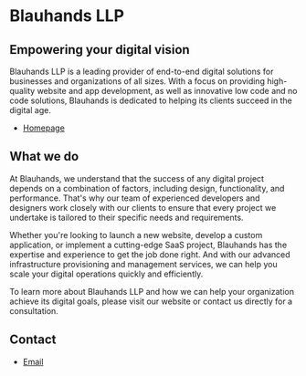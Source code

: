 # Blauhands LLP

## Empowering your digital vision

Blauhands LLP is a leading provider of end-to-end digital solutions for businesses and organizations of all sizes. With a focus on providing high-quality website and app development, as well as innovative low code and no code solutions, Blauhands is dedicated to helping its clients succeed in the digital age.

- [Homepage](https://www.blauhands.com)

## What we do

At Blauhands, we understand that the success of any digital project depends on a combination of factors, including design, functionality, and performance. That's why our team of experienced developers and designers work closely with our clients to ensure that every project we undertake is tailored to their specific needs and requirements.

Whether you're looking to launch a new website, develop a custom application, or implement a cutting-edge SaaS project, Blauhands has the expertise and experience to get the job done right. And with our advanced infrastructure provisioning and management services, we can help you scale your digital operations quickly and efficiently.

To learn more about Blauhands LLP and how we can help your organization achieve its digital goals, please visit our website or contact us directly for a consultation.

## Contact

- [Email](mailto:mohitshi@icloud.com)
